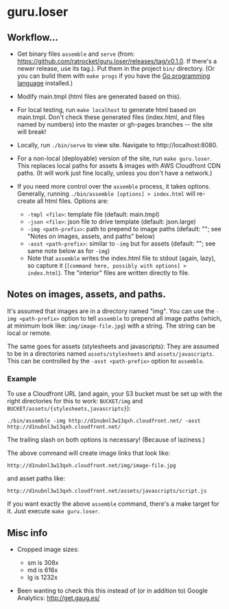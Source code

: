 # guru.loser

## Workflow...

- Get binary files `assemble` and `serve` (from:
  https://github.com/ratrocket/guru.loser/releases/tag/v0.1.0.  If there's a
  newer release, use its tag.).  Put them in the project `bin/` directory.  (Or
  you can build them with `make progs` if you have the [Go programming
  language](http://golang.org) installed.)

- Modify main.tmpl (html files are generated based on this).

- For local testing, run `make localhost` to generate html based on main.tmpl.
  Don't check these generated files (index.html, and files named by numbers)
  into the master or gh-pages branches -- the site will break!

- Locally, run `./bin/serve` to view site.  Navigate to http://localhost:8080.

- For a non-local (deployable) version of the site, run `make guru.loser`.
  This replaces local paths for assets & images with AWS Cloudfront CDN paths.
  (It will work just fine locally, unless you don't have a network.)

- If you need more control over the `assemble` process, it takes options.
  Generally, running `./bin/assemble [options] > index.html` will re-create all
  html files.  Options are:

  - `-tmpl <file>`: template file (default: main.tmpl)
  - `-json <file>`: json file to drive template (default: json.large)
  - `-img <path-prefix>`: path to prepend to image paths (default: ""; see
    "Notes on images, assets, and paths" below)
  - `-asst <path-prefix>`: similar to `-img` but for assets (default: ""; see
    same note below as for `-img`)
  - Note that `assemble` writes the index.html file to stdout (again, lazy), so
    capture it (`[command here, possibly with options] > index.html`).  The
    "interior" files are written directly to file.

## Notes on images, assets, and paths.

It's assumed that images are in a directory named "img".  You can use the `-img
<path-prefix>` option to tell `assemble` to prepend all image paths (which, at
minimum look like: `img/image-file.jpg`) with a string.  The string can be
local or remote.

The same goes for assets (stylesheets and javascripts): They are assumed to be
in a directories named `assets/stylesheets` and `assets/javascripts`.  This can
be controlled by the `-asst <path-prefix>` option to `assemble`.

### Example

To use a Cloudfront URL (and again, your S3 bucket must be set up with the
right directories for this to work: `BUCKET/img` and
`BUCKET/assets/{stylesheets,javascripts}`):

`./bin/assemble -img http://d1nubnl3w13qxh.cloudfront.net/ -asst http://d1nubnl3w13qxh.cloudfront.net/`

The trailing slash on both options is necessary!  (Because of laziness.)

The above command will create image links that look like:

`http://d1nubnl3w13qxh.cloudfront.net/img/image-file.jpg`

and asset paths like:

`http://d1nubnl3w13qxh.cloudfront.net/assets/javascripts/script.js`

If you want exactly the above `assemble` command, there's a make target for it.
Just execute `make guru.loser`.

## Misc info

- Cropped image sizes:

  - sm is 308x
  - md is 616x
  - lg is 1232x

- Been wanting to check this this instead of (or in addition to) Google
  Analytics: http://get.gaug.es/
